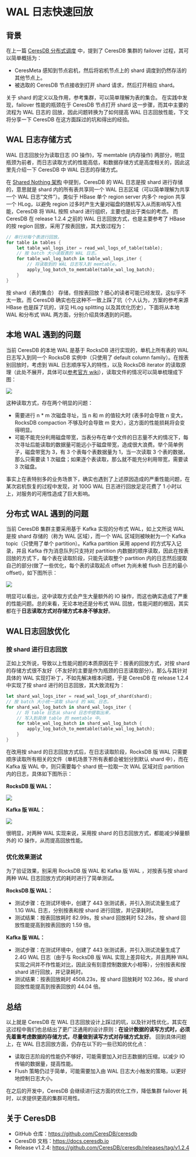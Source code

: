 # WAL 日志快速回放

## 背景

在上一篇 [CeresDB 分布式调度](https://github.com/CeresDB/community/blob/pr-1.2.4/posts/release-v1.2.2/cluster_schedule.md) 中，提到了 CeresDB 集群的 failover 过程，其可以简单概括为：

- CeresMeta 感知到节点宕机，然后将宕机节点上的 shard 调度到仍然存活的其他节点上。
- 被选取的 CeresDB 节点接收到打开 shard 请求，然后打开相应 shard。

关于 shard 的定义以及作用，参考集群，可以简单理解为表的集合。
在实践中发现，failover 性能的瓶颈在于 CeresDB 节点打开 shard 这一步骤，而其中主要的流程为 WAL 日志的 回放，因此问题转换为了如何提高 WAL 日志回放性能，下文将分享一下 CeresDB 在这方面踩过的坑和得出的经验。

## WAL 日志存储方式

WAL 日志回放分为读取日志 (IO 操作)，写 memtable (内存操作) 两部分，明显瓶颈为前者，而日志读取方式的性能高低，和数据存储方式是高度相关的，因此这里先介绍一下 CeresDB 中 WAL 日志的存储方式。

在 [Shared Nothing 架构](https://github.com/CeresDB/community/blob/pr-1.2.4/posts/release-v1.2/sharded_nothing.md) 中提到，CeresDB 的 WAL 日志是按 shard 进行存储的，意思就是 shard 内的所有表共享同一个 WAL 日志区域（可以简单理解为共享一个 WAL 日志“文件”）。类似于 HBase 单个 region server 内多个 region 共享一个 HLog，以避免 region 过多时产生大量对磁盘的随机写入从而影响写入性能，CeresDB 将 WAL 按照 shard 进行组织，主要也是出于类似的考虑。
而 CeresDB 在 release 1.2.4 之前的 WAL 日志回放方式，也是主要参考了 HBase 的按 region 回放，采用了按表回放，其大致过程为：

```rust
// 串行对每个表进行回放。
for table in tables {
    let table_wal_logs_iter = read_wal_logs_of_table(table);
    // 按 batch 大小读取表的 WAL 日志。
    for table_wal_log_batch in table_wal_logs_iter {
        // 将读取到的 WAL 日志写入到 memtable。
        apply_log_batch_to_memtable(table_wal_log_batch);
    }
}
```

按 shard（表的集合） 存储，但按表回放？细心的读者可能已经发现，这似乎不太一致。而 CeresDB 确实也在这种不一致上踩了坑（个人认为，方案的参考来源 HBase 也是踩了坑的，详见 HLog splitting 以及其优化历史），下面将从本地 WAL 和分布式 WAL 两方面，分别介绍具体遇到的问题。

## 本地 WAL 遇到的问题

当前 CeresDB 的本地 WAL 是基于 RocksDB 进行实现的，单机上所有表的 WAL 日志写入到同一个 RocksDB 实例中（只使用了 default column family）。在按表别回放时，考虑到 WAL 日志顺序写入的特性，以及 RocksDB iterator 的读取原理（此处不展开，具体可以[参考官方 wiki](https://github.com/facebook/rocksdb/wiki/Iterator)），读取文件的情况可以简单梳理成下图：

<img src="https://raw.githubusercontent.com/Rachelint/drawio-store/main/rockswal.drawio.svg?sanitize=true">

这种读取方式，存在两个明显的问题：

- 需要进行 n * m 次磁盘寻址，当 n 和 m 的值较大时 (表多时会导致 n 变大，RocksDB compaction 不够及时会导致 m 变大），这方面的性能损耗将会变得明显。
- 可能不能充分利用磁盘带宽，当表分布在单个文件的日志量不大的情况下，每次寻址后能读取的数据量可能远小于磁盘带宽，造成很大浪费。举个简单例子，磁盘带宽为 3，有 3 个表每个表数据量为 1，当一次读取 3 个表的数据，那么只需要读 1 次磁盘；如果逐个表读取，那么就不能充分利用带宽，需要读 3 次磁盘。

事实上在表特别多的业务场景下，确实也遇到了上述原因造成的严重性能问题，在某次宕机恢复的过程中发现，对 100G WAL 日志进行回放足足花费了 1 小时以上，对服务的可用性造成了巨大影响。

## 分布式 WAL 遇到的问题

当前 CeresDB 集群主要采用基于 Kafka 实现的分布式 WAL，如上文所说 WAL 是按 shard 存储的（称为 WAL 区域），而一个 WAL 区域则被映射为一个 Kafka topic（只使用了单个 partition）。Kafka partition 采用 append 的方式写入记录，并且 Kafka 作为消息队列只支持对 partition 内数据的顺序读取，因此在按表回放的方式下，每个表在读取阶段，只能先读取整个 partition 内的日志然后提取自己的部分(做了一些优化，每个表的读取起点 offset 为尚未被 flush 日志的最小 offset)，如下图所示：

<img src="https://github.com/Rachelint/drawio-store/blob/main/kafkawal.drawio.svg?sanitize=true">

明显可以看出，这中读取方式会产生大量额外的 IO 操作，而这也确实造成了严重的性能问题。总的来看，无论本地还是分布式 WAL 回放，性能问题的根因，其实都在于**日志读取方式对存储方式本身不够友好**。

## WAL日志回放优化

### 按 shard 进行日志回放

正如上文所说，导致以上性能问题的本质原因在于：按表的回放方式，对按 shard 的存储方式很不友好（不友好的主要是作为瓶颈的日志读取部分）。那么与其针对具体的 WAL 实现打补丁，不如先解决根本问题，于是 CeresDB 在 release 1.2.4 中实现了按 shard 进行的日志回放，其大致流程为：

```rust
let shard_wal_logs_iter = read_wal_logs_of_shard(shard);
// 按 batch 大小统一读取 shard 的 WAL 日志。
for shard_wal_log_batch in shard_wal_logs_iter {
    // 将 table 日志从 shard 日志中提取出来，
    // 写入到具体 table 的 memtable 中。
    for table_wal_log_batch in shard_wal_log_batch {
        apply_log_batch_to_memtable(table_wal_log_batch);
    }
}
```

在改用按 shard 的日志回放方式后，在日志读取阶段，RocksDB 版 WAL 只需要顺序读取所有相关的文件（单机场景下所有表都会被划分到默认 shard 中），而在 Kafka 版 WAL 中，则只需要每个 shard 统一拉取一次 WAL 区域对应 partition 内的日志，具体如下图所示：

**RocksDB 版 WAL：**

<img src="https://github.com/Rachelint/drawio-store/blob/main/rocksshard.drawio.svg?sanitize=true">

**Kafka 版 WAL：**

<img src="https://github.com/Rachelint/drawio-store/blob/main/kafkashard.drawio.svg?sanitize=true">

很明显，对两种 WAL 实现来说，采用按 shard 的日志回放方式，都能减少掉量额外的 IO 操作，从而提高回放性能。

### 优化效果测试

为了验证效果，别采用 RocksDB 版 WAL 和 Kafka 版 WAL ，对按表与按 shard 两种 WAL 日志回放方式的耗时进行了简单测试。

**RocksDB 版 WAL：**

- 测试步骤：在测试环境中，创建了 443 张测试表，并引入测试流量生成了 1.1G WAL 日志，分别按表和按 shard 进行回放，并记录耗时。
- 测试结果：按表回放耗时 82.99s，按 shard 回放耗时 52.28s，按 shard 回放性能提高到按表回放的 1.59 倍。

**Kafka 版 WAL：**

- 测试步骤：在测试环境中，创建了 443 张测试表，并引入测试流量生成了 2.4G WAL 日志（由于与 RocksDB 版 WAL 实现上差异较大，并且两种 WAL 实现之间并不作性能对比，因此没有刻意控制数据大小相等），分别按表和按 shard 进行回放，并记录耗时。
- 测试结果：按表回放耗时 4508.23s，按 shard 回放耗时 102.36s，按 shard 回放性能提高到按表回放的 44.04 倍。

## 总结

以上就是 CeresDB 在 WAL 日志回放设计上踩过的坑，以及针对性优化，其实在这过程中我们也总结出了更广泛通用的设计原则：**在设计数据的读写方式时，必须先着重考虑数据的存储方式，尽量做到读写方式对存储方式友好**。
回到具体问题上，在 WAL 日志回放方面，仍存在以下的一些已知的优化点：

- 读取日志阶段的性能仍不够好，可能需要加入对日志数据的压缩，以减少 IO 传输的数据量，提高性能。
- Flush 策略仍过于简单，可能需要加入由 WAL 日志大小触发的策略，以更好地控制日志大小。

在之后的开发中，CeresDB 会继续进行这方面的优化工作，降低集群 failover 耗时，以求提供更高的集群可用性。

## 关于 CeresDB

- GitHub 仓库：https://github.com/CeresDB/ceresdb
- CeresDB 文档：https://docs.ceresdb.io
- Release v1.2.4: https://github.com/CeresDB/ceresdb/releases/tag/v1.2.4
